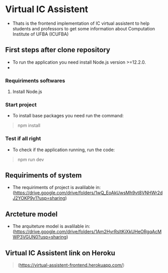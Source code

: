 # Virtual IC Assistent
- Thats is the frontend implementation of IC virtual assistent to help students and professors to get some information about Computation Institute of UFBA (ICUFBA)

## First steps after clone repository 
- To run the application you need install Node.js version >=12.2.0.
-
### Requiriments softwares
1. Install Node.js

### Start project
- To install base packages you need run the command:
> npm install

### Test if all right
- To check if the application running, run the code:
> npm run dev
 

## Requiriments of system
- The requiriments of project is avalilable in: (https://drive.google.com/drive/folders/1wQ_EoAkUwsMh9vt8VNHWr2dJ2YOKP9y1?usp=sharing)

## Arcteture model 
- The arquiteture model is avalilable in: (https://drive.google.com/drive/folders/1Am2HyrRsltKiXkUHeORgqAcMWP3VGUN0?usp=sharing)


## Virtual IC Assistent link on Heroku
> (https://virtual-assistent-frontend.herokuapp.com/)
